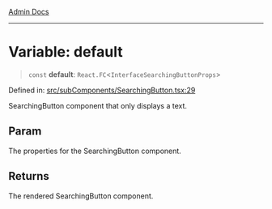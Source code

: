 [Admin Docs](/)

***

# Variable: default

> `const` **default**: `React.FC`\<`InterfaceSearchingButtonProps`\>

Defined in: [src/subComponents/SearchingButton.tsx:29](https://github.com/PalisadoesFoundation/talawa-admin/blob/main/src/subComponents/SearchingButton.tsx#L29)

SearchingButton component that only displays a text.

## Param

The properties for the SearchingButton component.

## Returns

The rendered SearchingButton component.
